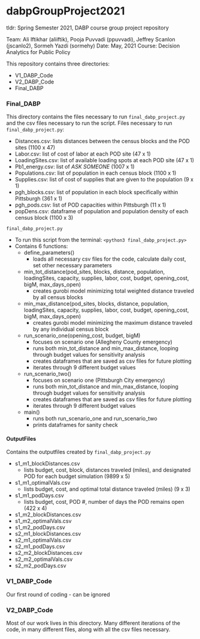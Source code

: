 # dabpGroupProject2021
tldr: Spring Semester 2021, DABP course group project repository

Team: Ali Iftikhar (aliiftik), Pooja Puvvadi (ppuvvadi), Jeffrey Scanlon (jscanlo2), Sormeh Yazdi (sormehy)
Date: May, 2021
Course: Decision Analytics for Public Policy

This repository contains three directories:
- V1_DABP_Code
- V2_DABP_Code
- Final_DABP

### Final_DABP
This directory contains the files necessary to run `final_dabp_project.py` and the csv files necessary to run the script.
Files necessary to run `final_dabp_project.py`:
- Distances.csv: lists distances between the census blocks and the POD sites (1100 x 47)
- Labor.csv: list of cost of labor at each POD site (47 x 1)
- LoadingSites.csv: list of available loading spots at each POD site (47 x 1)
- Pb1_energy.csv: list of *ASK SOMEONE* (1007 x 1)
- Populations.csv: list of population in each census block (1100 x 1)
- Supplies.csv: list of cost of supplies that are given to the population (9 x 1)
- pgh_blocks.csv: list of population in each block specifically within Pittsburgh (361 x 1)
- pgh_pods.csv: list of POD capacities within Pittsburgh (11 x 1)
- popDens.csv: dataframe of population and population density of each census block (1100 x 3)

`final_dabp_project.py`
- To run this script from the terminal: `<python3 final_dabp_project.py>`
- Contains 6 functions:
  - define_parameters()
      - loads all necessary csv files for the code, calculate daily cost, set other necessary parameters
  - min_tot_distance(pod_sites, blocks, distance, population, loadingSites, capacity, supplies, labor, cost, budget, opening_cost, bigM, max_days_open)
      - creates gurobi model minimizing total weighted distance traveled by all census blocks
  - min_max_distance(pod_sites, blocks, distance, population, loadingSites, capacity, supplies, labor, cost, budget, opening_cost, bigM, max_days_open)
      - creates gurobi model minimizing the maximum distance traveled by any individual census block
  - run_scenario_one(opening_cost, budget, bigM)
      - focuses on scenario one (Allegheny County emergency)
      - runs both min_tot_distance and min_max_distance, looping through budget values for sensitivity analysis
      - creates dataframes that are saved as csv files for future plotting
      - iterates through 9 different budget values
  - run_scenario_two()
      - focuses on scenario one (Pittsburgh City emergency)
      - runs both min_tot_distance and min_max_distance, looping through budget values for sensitivity analysis
      - creates dataframes that are saved as csv files for future plotting
      - iterates through 9 different budget values
  - main()
      - runs both run_scenario_one and run_scenario_two
      - prints dataframes for sanity check

#### OutputFiles
Contains the outputfiles created by `final_dabp_project.py`
- s1_m1_blockDistances.csv
  - lists budget, cost, block, distances traveled (miles), and designated POD for each budget simulation (9899 x 5)
- s1_m1_optimalVals.csv
  - lists budget, cost, and optimal total distance traveled (miles) (9 x 3)
- s1_m1_podDays.csv
  - lists budget, cost, POD #, number of days the POD remains open (422 x 4)
- s1_m2_blockDistances.csv
- s1_m2_optimalVals.csv
- s1_m2_podDays.csv
- s2_m1_blockDistances.csv
- s2_m1_optimalVals.csv
- s2_m1_podDays.csv
- s2_m2_blockDistances.csv
- s2_m2_optimalVals.csv
- s2_m2_podDays.csv

### V1_DABP_Code
Our first round of coding - can be ignored

### V2_DABP_Code
Most of our work lives in this directory. Many different iterations of the code, in many different files, along with all the csv files necessary.
